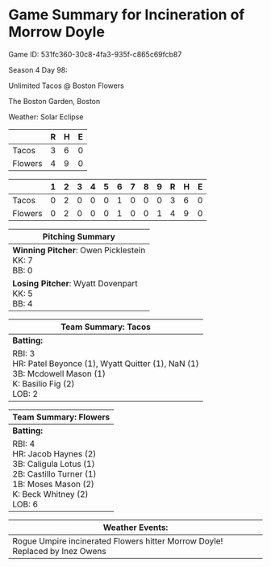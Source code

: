 # Game Summary for Incineration of Morrow Doyle

Game ID: 531fc360-30c8-4fa3-935f-c865c69fcb87

Season 4 Day 98:

Unlimited Tacos @ Boston Flowers

The Boston Garden, Boston

Weather: Solar Eclipse



|  | R | H | E |
| --- | --- | --- | --- |
| Tacos |   3 |   6 |   0 | 
| Flowers |   4 |   9 |   0 | 


|  |   1 |   2 |   3 |   4 |   5 |   6 |   7 |   8 |   9 |  R | H | E |
| --- | --- | --- | --- | --- | --- | --- | --- | --- | --- | --- | --- | --- |
| Tacos |   0 |   2 |   0 |   0 |   0 |   1 |   0 |   0 |   0 |   3 |   6 |   0 | 
| Flowers |   0 |   2 |   0 |   0 |   0 |   1 |   0 |   0 |   1 |   4 |   9 |   0 | 


| Pitching Summary |
| --- |
| **Winning Pitcher**: Owen Picklestein<br />KK: 7<br />BB: 0 |
| **Losing Pitcher**: Wyatt Dovenpart<br />KK: 5<br />BB: 4 |


| Team Summary: Tacos |
| --- |
| **Batting:** |
| RBI: 3 <br />HR: Patel Beyonce (1), Wyatt Quitter (1), NaN (1) <br />3B: Mcdowell Mason (1) <br />K: Basilio Fig (2) <br />LOB: 2 |


| Team Summary: Flowers |
| --- |
| **Batting:** |
| RBI: 4 <br />HR: Jacob Haynes (2) <br />3B: Caligula Lotus (1) <br />2B: Castillo Turner (1) <br />1B: Moses Mason (2) <br />K: Beck Whitney (2) <br />LOB: 6 |


| **Weather Events:** |
| --- |
| Rogue Umpire incinerated Flowers hitter Morrow Doyle! Replaced by Inez Owens |

